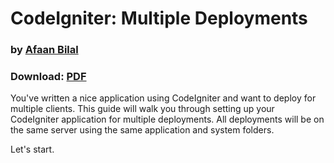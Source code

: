 # CodeIgniter: Multiple Deployments

### by [Afaan Bilal](https://afaanbilal.github.io)

### Download: [PDF](https://afaan.dev/files/codeigniter-multiple-deployments.pdf) 

You've written a nice application using CodeIgniter and want to deploy for multiple clients. This guide will walk you through setting up your CodeIgniter application for multiple deployments. All deployments will be on the same server using the same application and system folders.

Let's start.
